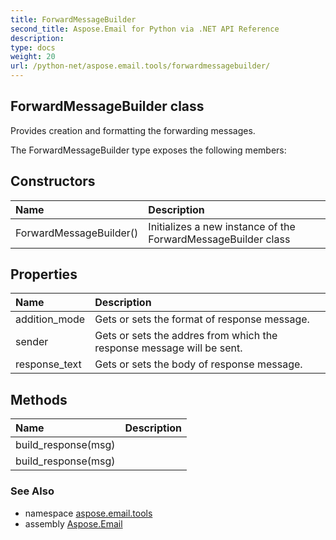 ```yaml
---
title: ForwardMessageBuilder
second_title: Aspose.Email for Python via .NET API Reference
description: 
type: docs
weight: 20
url: /python-net/aspose.email.tools/forwardmessagebuilder/
---
```


## ForwardMessageBuilder class

Provides creation and formatting the forwarding messages.

The ForwardMessageBuilder type exposes the following members:
## Constructors
| Name | Description |
| :- | :- |
|ForwardMessageBuilder()|Initializes a new instance of the ForwardMessageBuilder class|
## Properties
| Name | Description |
| :- | :- |
|addition_mode|Gets or sets the format of response message.|
|sender|Gets or sets the addres from which the response message will be sent.|
|response_text|Gets or sets the body of response message.|
## Methods
| Name | Description |
| :- | :- |
|build_response(msg)|  |
|build_response(msg)|  |

### See Also

* namespace [aspose.email.tools](/python-net/aspose.email.tools/)
* assembly [Aspose.Email](/python-net/)

